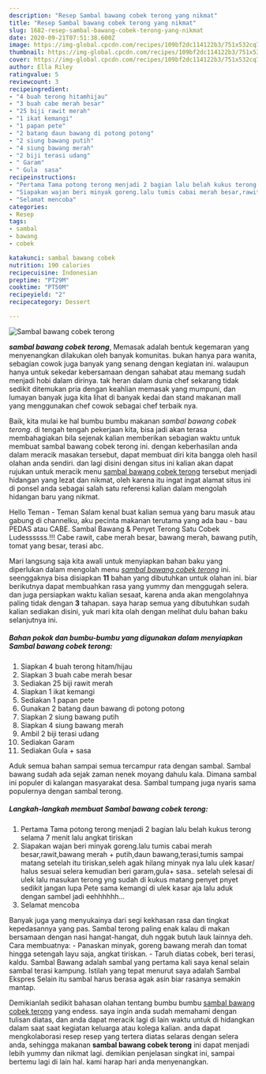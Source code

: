 ```yaml
---
description: "Resep Sambal bawang cobek terong yang nikmat"
title: "Resep Sambal bawang cobek terong yang nikmat"
slug: 1682-resep-sambal-bawang-cobek-terong-yang-nikmat
date: 2020-09-21T07:51:38.600Z
image: https://img-global.cpcdn.com/recipes/109bf2dc114122b3/751x532cq70/sambal-bawang-cobek-terong-foto-resep-utama.jpg
thumbnail: https://img-global.cpcdn.com/recipes/109bf2dc114122b3/751x532cq70/sambal-bawang-cobek-terong-foto-resep-utama.jpg
cover: https://img-global.cpcdn.com/recipes/109bf2dc114122b3/751x532cq70/sambal-bawang-cobek-terong-foto-resep-utama.jpg
author: Ella Riley
ratingvalue: 5
reviewcount: 3
recipeingredient:
- "4 buah terong hitamhijau"
- "3 buah cabe merah besar"
- "25 biji rawit merah"
- "1 ikat kemangi"
- "1 papan pete"
- "2 batang daun bawang di potong potong"
- "2 siung bawang putih"
- "4 siung bawang merah"
- "2 biji terasi udang"
- " Garam"
- " Gula  sasa"
recipeinstructions:
- "Pertama Tama potong terong menjadi 2 bagian lalu belah kukus terong selama 7 menit lalu angkat tiriskan"
- "Siapakan wajan beri minyak goreng.lalu tumis cabai merah besar,rawit,bawang merah + putih,daun bawang,terasi,tumis sampai matang setelah itu tiriskan,seleh agak hilang minyak nya lalu ulek kasar/ halus sesuai selera kemudian beri garam,gula+ sasa.. setelah selesai di ulek lalu masukan terong yng sudah di kukus matang penyet pnyet sedikit jangan lupa Pete sama kemangi di ulek kasar aja lalu aduk dengan sambel jadi eehhhhhh..."
- "Selamat mencoba"
categories:
- Resep
tags:
- sambal
- bawang
- cobek

katakunci: sambal bawang cobek 
nutrition: 190 calories
recipecuisine: Indonesian
preptime: "PT29M"
cooktime: "PT50M"
recipeyield: "2"
recipecategory: Dessert

---
```



![Sambal bawang cobek terong](https://img-global.cpcdn.com/recipes/109bf2dc114122b3/751x532cq70/sambal-bawang-cobek-terong-foto-resep-utama.jpg)

<b><i>sambal bawang cobek terong</i></b>, Memasak adalah bentuk kegemaran yang menyenangkan dilakukan oleh banyak komunitas. bukan hanya para wanita, sebagian cowok juga banyak yang senang dengan kegiatan ini. walaupun hanya untuk sekedar kebersamaan dengan sahabat atau memang sudah menjadi hobi dalam dirinya. tak heran dalam dunia chef sekarang tidak sedikit ditemukan pria dengan keahlian memasak yang mumpuni, dan lumayan banyak juga kita lihat di banyak kedai dan stand makanan mall yang menggunakan chef cowok sebagai chef terbaik nya.

Baik, kita mulai ke hal bumbu bumbu makanan <i>sambal bawang cobek terong</i>. di tengah tengah pekerjaan kita, bisa jadi akan terasa membahagiakan bila sejenak kalian memberikan sebagian waktu untuk membuat sambal bawang cobek terong ini. dengan keberhasilan anda dalam meracik masakan tersebut, dapat membuat diri kita bangga oleh hasil olahan anda sendiri. dan lagi disini dengan situs ini kalian akan dapat rujukan untuk meracik menu <u>sambal bawang cobek terong</u> tersebut menjadi hidangan yang lezat dan nikmat, oleh karena itu ingat ingat alamat situs ini di ponsel anda sebagai salah satu referensi kalian dalam mengolah hidangan baru yang nikmat.

Hello Teman - Teman Salam kenal buat kalian semua yang baru masuk atau gabung di channelku, aku pecinta makanan terutama yang ada bau - bau PEDAS atau CABE. Sambal Bawang &amp; Penyet Terong Satu Cobek Ludessssss.!!! Cabe rawit, cabe merah besar, bawang merah, bawang putih, tomat yang besar, terasi abc.


Mari langsung saja kita awali untuk menyiapkan bahan baku yang diperlukan dalam mengolah menu <u><i>sambal bawang cobek terong</i></u> ini. seenggaknya bisa disiapkan <b>11</b> bahan yang dibutuhkan untuk olahan ini. biar berikutnya dapat membuahkan rasa yang yummy dan menggugah selera. dan juga persiapkan waktu kalian sesaat, karena anda akan mengolahnya paling tidak dengan <b>3</b> tahapan. saya harap semua yang dibutuhkan sudah kalian sediakan disini, yuk mari kita olah dengan melihat dulu bahan baku selanjutnya ini.

<!--inarticleads1-->

##### Bahan pokok dan bumbu-bumbu yang digunakan dalam menyiapkan Sambal bawang cobek terong:

1. Siapkan 4 buah terong hitam/hijau
1. Siapkan 3 buah cabe merah besar
1. Sediakan 25 biji rawit merah
1. Siapkan 1 ikat kemangi
1. Sediakan 1 papan pete
1. Gunakan 2 batang daun bawang di potong potong
1. Siapkan 2 siung bawang putih
1. Siapkan 4 siung bawang merah
1. Ambil 2 biji terasi udang
1. Sediakan  Garam
1. Sediakan  Gula + sasa


Aduk semua bahan sampai semua tercampur rata dengan sambal. Sambal bawang sudah ada sejak zaman nenek moyang dahulu kala. Dimana sambal ini populer di kalangan masyarakat desa. Sambal tumpang juga nyaris sama populernya dengan sambal terong. 

<!--inarticleads2-->

##### Langkah-langkah membuat Sambal bawang cobek terong:

1. Pertama Tama potong terong menjadi 2 bagian lalu belah kukus terong selama 7 menit lalu angkat tiriskan
1. Siapakan wajan beri minyak goreng.lalu tumis cabai merah besar,rawit,bawang merah + putih,daun bawang,terasi,tumis sampai matang setelah itu tiriskan,seleh agak hilang minyak nya lalu ulek kasar/ halus sesuai selera kemudian beri garam,gula+ sasa.. setelah selesai di ulek lalu masukan terong yng sudah di kukus matang penyet pnyet sedikit jangan lupa Pete sama kemangi di ulek kasar aja lalu aduk dengan sambel jadi eehhhhhh...
1. Selamat mencoba


Banyak juga yang menyukainya dari segi kekhasan rasa dan tingkat kepedasannya yang pas. Sambal terong paling enak kalau di makan bersamaan dengan nasi hangat-hangat, duh nggak butuh lauk lainnya deh. Cara membuatnya: - Panaskan minyak, goreng bawang merah dan tomat hingga setengah layu saja, angkat tiriskan. - Taruh diatas cobek, beri terasi, kaldu. Sambal Bawang adalah sambal yang pertama kali saya kenal selain sambal terasi kampung. Istilah yang tepat menurut saya adalah Sambal Ekspres Selain itu sambal harus berasa agak asin biar rasanya semakin mantap. 

Demikianlah sedikit bahasan olahan tentang bumbu bumbu <u>sambal bawang cobek terong</u> yang endess. saya ingin anda sudah memahami dengan tulisan diatas, dan anda dapat meracik lagi di lain waktu untuk di hidangkan dalam saat saat kegiatan keluarga atau kolega kalian. anda dapat mengkolaborasi resep resep yang tertera diatas selaras dengan selera anda, sehingga makanan <b>sambal bawang cobek terong</b> ini dapat menjadi lebih yummy dan nikmat lagi. demikian penjelasan singkat ini, sampai bertemu lagi di lain hal. kami harap hari anda menyenangkan.
